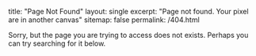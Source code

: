 title: "Page Not Found"
layout: single
excerpt: "Page not found. Your pixel are in another canvas"
sitemap: false
permalink: /404.html

Sorry, but the page you are trying to access does not exists. Perhaps you can try searching for it below.

<script type="text/javascript">
  var GOOG_FIXURL_LANG = 'en';
  var GOOG_FIXURL_SITE = '{{ site.url }}'
</script>
<script type="text/javascript"
  src="//linkhelp.clients.google.com/tbproxy/lh/wm/fixurl.js">
</script>